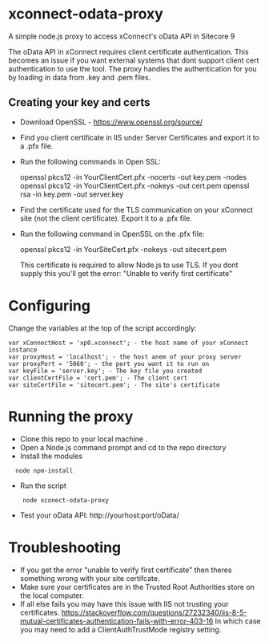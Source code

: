 # xconnect-odata-proxy
A simple node.js proxy to access xConnect's oData API in Sitecore 9

The oData API in xConnect requires client certificate authentication. 
This becomes an issue if you want external systems that dont support client cert authentication to use the tool. 
The proxy handles the authentication for you by loading in data from .key and .pem files.

## Creating your key and certs

* Download OpenSSL - https://www.openssl.org/source/
* Find you client certificate in IIS under Server Certificates and export it to a .pfx file.
* Run the following commands in Open SSL:

    openssl pkcs12 -in YourClientCert.pfx -nocerts -out key.pem -nodes
    openssl pkcs12 -in YourClientCert.pfx -nokeys -out cert.pem
    openssl rsa -in key.pem -out server.key

* Find the certificate used for the TLS communication on your xConnect site (not the client certificate).
   Export it to a .pfx file.

* Run the following command in OpenSSL on the .pfx file:
  
  openssl pkcs12 -in YourSiteCert.pfx -nokeys -out sitecert.pem

  This certificate is required to allow Node.js to use TLS.
  If you dont supply this you'll get the error: "Unable to verify first certificate"

# Configuring

Change the variables at the top of the script accordingly:

```
var xConnectHost = 'xp0.xconnect'; - the host name of your xConnect instance
var proxyHost = 'localhost'; - the host anem of your proxy server
var proxyPort = '5060'; - the port you want it to run on
var keyFile = 'server.key'; - The key file you created
var clientCertFile = 'cert.pem'; - The client cert
var siteCertFile = 'sitecert.pem'; - The site's certificate

```


# Running the proxy

* Clone this repo to your local machine .
* Open a Node.js command prompt and cd to the repo directory
* Install the modules
```
  node npm-install 
```
* Run the script

``` 
    node xconect-odata-proxy 
```
* Test your oData API: http://yourhost:port/oData/

# Troubleshooting

* If you get the error "unable to verify first certificate" then theres something wrong with your site certifcate.
* Make sure your certificates are in the Trusted Root Authorities store on the local computer.
* If all else fails you may have this issue with IIS not trusting your certificates. 
  https://stackoverflow.com/questions/27232340/iis-8-5-mutual-certificates-authentication-fails-with-error-403-16
  In which case you may need to add a ClientAuthTrustMode registry setting.











